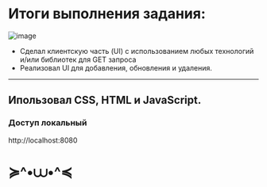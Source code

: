 # Итоги выполнения задания:
![image](https://github.com/user-attachments/assets/c11e5f2a-fde7-4fe2-bbd1-460d291ea30b)

* Сделал клиентскую часть (UI) с использованием любых технологий и/или библиотек для GET запроса
* Реализовал UI для добавления, обновления и удаления.
---
## Ипользовал CSS, HTML и JavaScript.
### Доступ локальный
http://localhost:8080 

# ≽^•⩊•^≼
